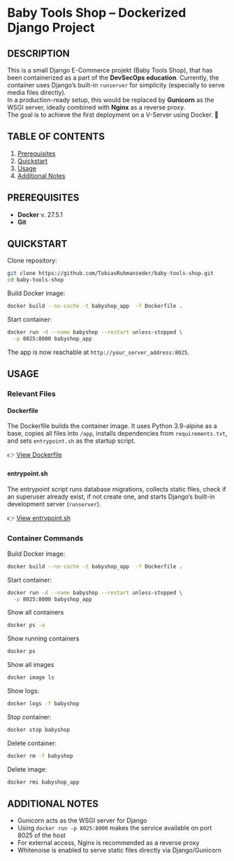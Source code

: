 # Baby Tools Shop – Dockerized Django Project

## DESCRIPTION
This is a small Django E-Commerce projekt (Baby Tools Shop), that has been containerized as a part of the **DevSecOps education**.
Currently, the container uses Django’s built-in `runserver` for simplicity (especially to serve media files directly).  
In a production-ready setup, this would be replaced by **Gunicorn** as the WSGI server, ideally combined with **Nginx** as a reverse proxy.  
The goal is to achieve the first deployment on a V-Server using Docker. 🐳

## TABLE OF CONTENTS
1. [Prerequisites](#prerequisites)  
2. [Quickstart](#quickstart)  
3. [Usage](#usage)  
4. [Additional Notes](#additional-notes)


## PREREQUISITES
- **Docker** v. 27.5.1
- **Git**

## QUICKSTART
Clone repository:
```bash
git clone https://github.com/TobiasRuhmanseder/baby-tools-shop.git
cd baby-tools-shop
```
Build Docker image:
```bash
docker build --no-cache -t babyshop_app  -f Dockerfile .
```
Start container:
```bash
docker run -d --name babyshop --restart unless-stopped \
  -p 8025:8000 babyshop_app
```
The app is now reachable at `http://your_server_address:8025`.

## USAGE

### Relevant Files

#### Dockerfile
The Dockerfile builds the container image. It uses Python 3.9-alpine as a base, 
copies all files into `/app`, installs dependencies from `requirements.txt`, 
and sets `entrypoint.sh` as the startup script.  

👉 [View Dockerfile](./Dockerfile)  

#### entrypoint.sh
The entrypoint script runs database migrations, collects static files, check if an superuser already exist, if not create one, and 
starts Django’s built-in development server (`runserver`).  

👉 [View entrypoint.sh](./entrypoint.sh)

### Container Commands

Build Docker image:
```bash
docker build --no-cache -t babyshop_app  -f Dockerfile .
```

Start container:
```bash
docker run -d --name babyshop --restart unless-stopped \
  -p 8025:8000 babyshop_app
```

Show all containers
```bash
docker ps -a

```
Show running containers
```bash
docker ps
```

Show all images
```bash
docker image ls
```

Show logs:
```bash
docker logs -f babyshop
```

Stop container:
```bash
docker stop babyshop
```

Delete container:
```bash
docker rm -f babyshop
```

Delete image:
```bash
docker rmi babyshop_app
```

## ADDITIONAL NOTES

- Gunicorn acts as the WSGI server for Django
- Using `docker run -p 8025:8000` makes the service available on port 8025 of the host
- For external access, Nginx is recommended as a reverse proxy
- Whitenoise is enabled to serve static files directly via Django/Gunicorn




